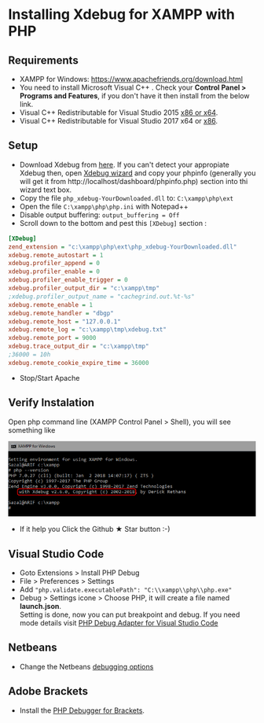 # Installing Xdebug for XAMPP with PHP

## Requirements

* XAMPP for Windows: https://www.apachefriends.org/download.html
* You need to install Microsoft Visual C++ . Check your **Control Panel > Programs and Features**, if you don't have it then install from the below link. 
* Visual C++ Redistributable for Visual Studio 2015 [x86 or x64](http://www.microsoft.com/en-us/download/details.aspx?id=48145).
* Visual C++ Redistributable for Visual Studio 2017 x64 or [x86](https://go.microsoft.com/fwlink/?LinkId=746571).

## Setup

* Download Xdebug from [here](https://xdebug.org/download.php). If you can't detect your appropiate Xdebug then, open [Xdebug wizard](https://xdebug.org/wizard.php) and copy your phpinfo (generally you will get it from http://localhost/dashboard/phpinfo.php) section into thi wizard text box.
* Copy the file `php_xdebug-YourDownloaded.dll` to: `C:\xampp\php\ext`
* Open the file `C:\xampp\php\php.ini` with Notepad++
* Disable output buffering: `output_buffering = Off`
* Scroll down to the bottom and pest this `[XDebug]` section :

```ini
[XDebug]
zend_extension = "c:\xampp\php\ext\php_xdebug-YourDownloaded.dll"
xdebug.remote_autostart = 1
xdebug.profiler_append = 0
xdebug.profiler_enable = 0
xdebug.profiler_enable_trigger = 0
xdebug.profiler_output_dir = "c:\xampp\tmp"
;xdebug.profiler_output_name = "cachegrind.out.%t-%s"
xdebug.remote_enable = 1
xdebug.remote_handler = "dbgp"
xdebug.remote_host = "127.0.0.1"
xdebug.remote_log = "c:\xampp\tmp\xdebug.txt"
xdebug.remote_port = 9000
xdebug.trace_output_dir = "c:\xampp\tmp"
;36000 = 10h
xdebug.remote_cookie_expire_time = 36000
```
* Stop/Start Apache

## Verify Instalation

Open php command line (XAMPP Control Panel > Shell), you will see something like 

![Verify Instalation](https://github.com/arif2009/Installing-Xdebug-for-XAMPP/blob/master/xdebug.png)

* If it help you Click the Github &#9733; Star button :-)

## Visual Studio Code

* Goto Extensions > Install PHP Debug
* File > Preferences > Settings
* Add `"php.validate.executablePath": "C:\\xampp\\php\\php.exe"`
* Debug > Settings icone > Choose PHP, it will create a file named **launch.json**. <br/>
Setting is done, now you can put breakpoint and debug. If you need mode details visit [PHP Debug Adapter for Visual Studio Code](https://marketplace.visualstudio.com/items?itemName=felixfbecker.php-debug) 

## Netbeans

* Change the Netbeans [debugging options](https://netbeans.org/kb/docs/php/debugging.html#options)

## Adobe Brackets

* Install the [PHP Debugger for Brackets](https://github.com/spocke/php-debugger).
